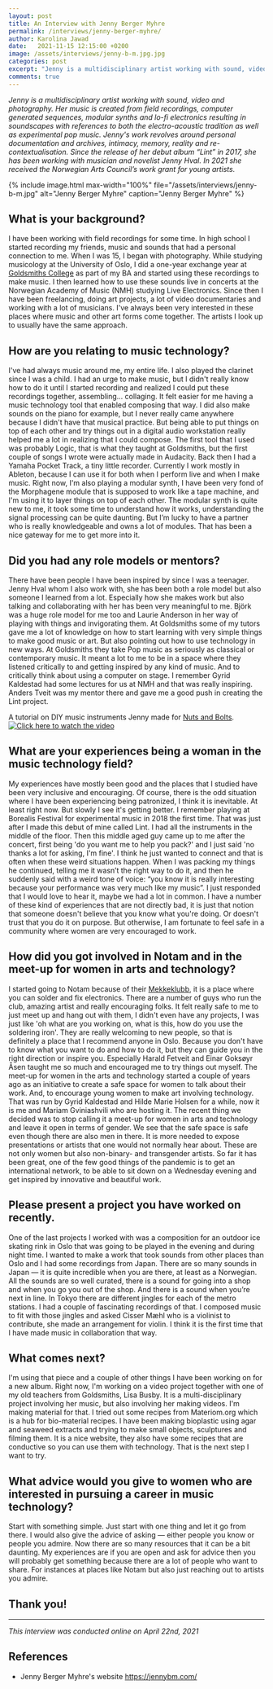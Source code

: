 ```yaml
---
layout: post
title: An Interview with Jenny Berger Myhre
permalink: /interviews/jenny-berger-myhre/
author: Karolina Jawad
date:   2021-11-15 12:15:00 +0200
image: /assets/interviews/jenny-b-m.jpg.jpg
categories: post
excerpt: "Jenny is a multidisciplinary artist working with sound, video and photography. Her music is created from field recordings, computer generated sequences, modular synths and lo-fi electronics resulting in soundscapes with references to both the electro-acoustic tradition as well as experimental pop music. Jenny's work revolves around personal documentation and archives, intimacy, memory, reality and re-contextualisation. Since the release of her debut album “Lint” in 2017, she has been working with musician and novelist Jenny Hval. In 2021 she received the Norwegian Arts Council’s work grant for young artists."
comments: true
---
```


*Jenny is a multidisciplinary artist working with sound, video and photography. Her music is created from field recordings, computer generated sequences, modular synths and lo-fi electronics resulting in soundscapes with references to both the electro-acoustic tradition as well as experimental pop music. Jenny's work revolves around personal documentation and archives, intimacy, memory, reality and re-contextualisation. Since the release of her debut album “Lint” in 2017, she has been working with musician and novelist Jenny Hval. In 2021 she received the Norwegian Arts Council’s work grant for young artists.*

{% include image.html
max-width="100%" file="/assets/interviews/jenny-b-m.jpg" alt="Jenny Berger Myhre"
caption="Jenny Berger Myhre" %}

## What is your background?

I have been working with field recordings for some time. In high school I started recording my friends, music and sounds that had a personal connection to me. When I was 15, I began with photography. While studying musicology at the University of Oslo, I did a one-year exchange year at [Goldsmiths College](https://www.gold.ac.uk/) as part of my BA and started using these recordings to make music. I then learned how to use these sounds live in concerts at the Norwegian Academy of Music (NMH) studying Live Electronics. Since then I have been freelancing, doing art projects, a lot of video documentaries and working with a lot of musicians. I've always been very interested in these places where music and other art forms come together. The artists I look up to usually have the same approach. 

## How are you relating to music technology?

I've had always music around me, my entire life. I also played the clarinet since I was a child. I had an urge to make music, but I didn't really know how to do it until I started recording and realized I could put these recordings together, assembling... collaging. It felt easier for me having a music technology tool that enabled composing that way. I did also make sounds on the piano for example, but I never really came anywhere because I didn't have that musical practice. But being able to put things on top of each other and try things out in a digital audio workstation really helped me a lot in realizing that I could compose. The first tool that I used was probably Logic, that is what they taught at Goldsmiths, but the first couple of songs I wrote were actually made in Audacity. Back then I had a Yamaha Pocket Track, a tiny little recorder. Currently I work mostly in Ableton, because I can use it for both when I perform live and when I make music. Right now, I'm also playing a modular synth, I have been very fond of the Morphagene module that is supposed to work like a tape machine, and I'm using it to layer things on top of each other. The modular synth is quite new to me, it took some time to understand how it works, understanding the signal processing can be quite daunting. But I’m lucky to have a partner who is really knowledgeable and owns a lot of modules. That has been a nice gateway for me to get more into it. 

## Did you had any role models or mentors?

There have been people I have been inspired by since I was a teenager. Jenny Hval whom I also work with, she has been both a role model but also someone I learned from a lot. Especially how she makes work but also talking and collaborating with her has been very meaningful to me. Björk was a huge role model for me too and Laurie Anderson in her way of playing with things and invigorating them. At Goldsmiths some of my tutors gave me a lot of knowledge on how to start learning with very simple things to make good music or art. But also pointing out how to use technology in new ways. At Goldsmiths they take Pop music as seriously as classical or contemporary music. It meant a lot to me to be in a space where they listened critically to and getting inspired by any kind of music. And to critically think about using a computer on stage. I remember Gyrid Kaldestad had some lectures for us at NMH and that was really inspiring. Anders Tveit was my mentor there and gave me a good push in creating the Lint project. 


A  tutorial on DIY music instruments Jenny made for [Nuts and Bolts](https://www.nutsandbolts.space/).
[![Click here to watch the video](https://img.youtube.com/vi/nfFIRPULqb4/0.jpg)](https://www.youtube.com/watch?v=nfFIRPULqb4)


## What are your experiences being a woman in the music technology field?

My experiences have mostly been good and the places that I studied have been very inclusive and encouraging. Of course, there is the odd situation where I have been experiencing being patronized, I think it is inevitable. At least right now. But slowly I see it's getting better. I remember playing at Borealis Festival for experimental music in 2018 the first time. That was just after I made this debut of mine called Lint. I had all the instruments in the middle of the floor. Then this middle aged guy came up to me after the concert, first being 'do you want me to help you pack?' and I just said 'no thanks a lot for asking, I'm fine'. I think he just wanted to connect and that is often when these weird situations happen. When I was packing my things he continued, telling me it wasn’t the right way to do it, and then he suddenly said with a weird tone of voice: “you know it is really interesting because your performance was very much like my music”. I just responded that I would love to hear it, maybe we had a lot in common. I have a number of these kind of experiences that are not directly bad, it is just that notion that someone doesn't believe that you know what you're doing. Or doesn't trust that you do it on purpose. But otherwise, I am fortunate to feel safe in a community where women are very encouraged to work. 

## How did you got involved in Notam and in the meet-up for women in arts and technology?

I started going to Notam because of their [Mekkeklubb](https://notam.no/community/dans-for-voksnes-mekkeklubb/), it is a place where you can solder and fix electronics. There are a number of guys who run the club, amazing artist and really encouraging folks. It felt really safe to me to just meet up and hang out with them, I didn't even have any projects, I was just like 'oh what are you working on, what is this, how do you use the soldering iron'. They are really welcoming to new people, so that is definitely a place that I recommend anyone in Oslo. Because you don't have to know what you want to do and how to do it, but they can guide you in the right direction or inspire you. Especially Harald Fetveit and Einar Goksøyr Åsen taught me so much and encouraged me to try things out myself. The meet-up for women in the arts and technology started a couple of years ago as an initiative to create a safe space for women to talk about their work. And, to encourage young women to make art involving technology. That was run by Gyrid Kaldestad and Hilde Marie Holsen for a while, now it is me and Mariam Gviniashvili who are hosting it. The recent thing we decided was to stop calling it a meet-up for women in arts and technology and leave it open in terms of gender. We see that the safe space is safe even though there are also men in there. It is more needed to expose presentations or artists that one would not normally hear about. These are not only women but also non-binary- and transgender artists. So far it has been great, one of the few good things of the pandemic is to get an international network, to be able to sit down on a Wednesday evening and get inspired by innovative and beautiful work. 

## Please present a project you have worked on recently.

One of the last projects I worked with was a composition for an outdoor ice skating rink in Oslo that was going to be played in the evening and during night time. I wanted to make a work that took sounds from other places than Oslo and I had some recordings from Japan. There are so many sounds in Japan — it is quite incredible when you are there, at least as a Norwegian. All the sounds are so well curated, there is a sound for going into a shop and when you go you out of the shop. And there is a sound when you’re next in line. In Tokyo there are different jingles for each of the metro stations. I had a couple of fascinating recordings of that. I composed music to fit with those jingles and asked Cisser Mæhl who is a violinist to contribute, she made an arrangement for violin. I think it is the first time that I have made music in collaboration that way. 

## What comes next?

I'm using that piece and a couple of other things I have been working on for a new album. Right now, I'm working on a video project together with one of my old teachers from Goldsmiths, Lisa Busby. It is a multi-disciplinary project involving her music, but also involving her making videos. I'm making material for that. I tried out some recipes from Materiom.org which is a hub for bio-material recipes. I have been making bioplastic using agar and seaweed extracts and trying to make small objects, sculptures and filming them. It is a nice website, they also have some recipes that are conductive so you can use them with technology. That is the next step I want to try.


## What advice would you give to women who are interested in pursuing a career in music technology?

Start with something simple. Just start with one thing and let it go from there.  I would also give the advice of asking —  either people you know or people you admire. Now there are so many resources that it can be a bit daunting. My experiences are if you are open and ask for advice then you will probably get something because there are a lot of people who want to share. For instances at places like Notam but also just reaching out to artists you admire. 

## Thank you!


---

*This interview was conducted online on April 22nd, 2021*


## References

* Jenny Berger Myhre's website https://jennybm.com/
